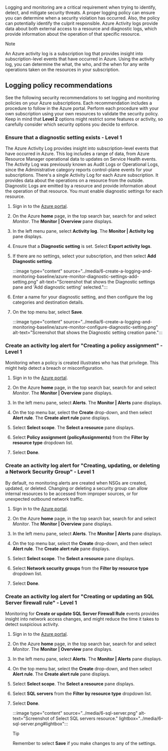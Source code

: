 Logging and monitoring are a critical requirement when trying to identify, detect, and mitigate security threats. A proper logging policy can ensure you can determine when a security violation has occurred. Also, the policy can potentially identify the culprit responsible. Azure Activity logs provide data about both external access to a resource and diagnostic logs, which provide information about the operation of that specific resource.

> [!NOTE]
> An Azure activity log is a subscription log that provides insight into subscription-level events that have occurred in Azure. Using the activity log, you can determine the what, the who, and the when for any write operations taken on the resources in your subscription.

## Logging policy recommendations

See the following security recommendations to set logging and monitoring policies on your Azure subscriptions. Each recommendation includes a procedure to follow in the Azure portal. Perform each procedure with your own subscription using your own resources to validate the security policy. Keep in mind that **Level 2** options might restrict some features or activity, so carefully consider which security options you decide to enforce.

### Ensure that a diagnostic setting exists - Level 1

The Azure Activity Log provides insight into subscription-level events that have occurred in Azure. This log includes a range of data, from Azure Resource Manager operational data to updates on Service Health events. The Activity Log was previously known as Audit Logs or Operational Logs, since the Administrative category reports control-plane events for your subscriptions.
There's a single Activity Log for each Azure subscription. It provides data about the operations on a resource from the outside. Diagnostic Logs are emitted by a resource and provide information about the operation of that resource. You must enable diagnostic settings for each resource.

1. Sign in to the [Azure portal](https://portal.azure.com).

1. On the Azure **home** page, in the top search bar, search for and select *Monitor*. The **Monitor | Overview** pane displays.

1. In the left menu pane, select **Activity log**. The **Monitor | Activity log** pane displays.

1. Ensure that a **Diagnostic setting** is set. Select **Export activity logs**.

1. If there are no settings, select your subscription, and then select **Add Diagnostic setting**.

    :::image type="content" source="../media/6-create-a-logging-and-monitoring-baseline/azure-monitor-diagnostic-settings-add-setting.png" alt-text="Screenshot that shows the Diagnostic settings pane and 'Add diagnostic setting' selected.":::

1. Enter a name for your diagnostic setting, and then configure the log categories and destination details.

1. On the top menu bar, select **Save**.

    :::image type="content" source="../media/6-create-a-logging-and-monitoring-baseline/azure-monitor-configure-diagnostic-setting.png" alt-text="Screenshot that shows the Diagnostic setting creation pane.":::

### Create an activity log alert for "Creating a policy assignment" - Level 1

 Monitoring when a policy is created illustrates who has that privilege. This might help detect a breach or misconfiguration.

1. Sign in to the [Azure portal](https://portal.azure.com).

1. On the Azure **home** page, in the top search bar, search for and select *Monitor*. The **Monitor | Overview** pane displays.

1. In the left menu pane, select **Alerts**. The **Monitor | Alerts** pane displays.

1. On the top menu bar, select the **Create** drop-down, and then select **Alert rule**. The **Create alert rule** pane displays.

1. Select **Select scope**. The **Select a resource** pane displays.

1. Select **Policy assignment (policyAssignments)** from the **Filter by resource type** dropdown list.

1. Select **Done**.

### Create an activity log alert for "Creating, updating, or deleting a Network Security Group" - Level 1

By default, no monitoring alerts are created when NSGs are created, updated, or deleted. Changing or deleting a security group can allow internal resources to be accessed from improper sources, or for unexpected outbound network traffic.

1. Sign in to the [Azure portal](https://portal.azure.com).

1. On the Azure **home** page, in the top search bar, search for and select *Monitor*. The **Monitor | Overview** pane displays.

1. In the left menu pane, select **Alerts**. The **Monitor | Alerts** pane displays.

1. On the top menu bar, select the **Create** drop-down, and then select **Alert rule**. The **Create alert rule** pane displays.

1. Select **Select scope**. The **Select a resource** pane displays.

1. Select **Network security groups** from the **Filter by resource type** dropdown list.

1. Select **Done**.

### Create an activity log alert for "Creating or updating an SQL Server firewall rule" - Level 1

Monitoring for **Create or update SQL Server Firewall Rule** events provides insight into network access changes, and might reduce the time it takes to detect suspicious activity.

1. Sign in to the [Azure portal](https://portal.azure.com).

1. On the Azure **home** page, in the top search bar, search for and select *Monitor*. The **Monitor | Overview** pane displays.

1. In the left menu pane, select **Alerts**. The **Monitor | Alerts** pane displays.

1. On the top menu bar, select the **Create** drop-down, and then select **Alert rule**. The **Create alert rule** pane displays.

1. Select **Select scope**. The **Select a resource** pane displays.

1. Select **SQL servers** from the **Filter by resource type** dropdown list.

1. Select **Done**.

    :::image type="content" source="../media/6-sql-server.png" alt-text="Screenshot of Select SQL servers resource." lightbox="../media/6-sql-server.png#lightbox":::

    > [!TIP]
    > Remember to select **Save** if you make changes to any of the settings.

